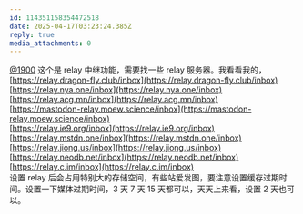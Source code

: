 ```yaml
---
id: 114351158354472518
date: 2025-04-17T03:23:24.385Z
reply: true
media_attachments: 0
---
```


[@1900](https://social.1900.live/@1900) 这个是 relay 中继功能，需要找一些 relay 服务器。我看看我的，  
[https://relay.dragon-fly.club/inbox](https://relay.dragon-fly.club/inbox)  
[https://relay.nya.one/inbox](https://relay.nya.one/inbox)  
[https://relay.acg.mn/inbox](https://relay.acg.mn/inbox)  
[https://mastodon-relay.moew.science/inbox](https://mastodon-relay.moew.science/inbox)  
[https://relay.ie9.org/inbox](https://relay.ie9.org/inbox)  
[https://relay.mstdn.one/inbox](https://relay.mstdn.one/inbox)  
[https://relay.jiong.us/inbox](https://relay.jiong.us/inbox)  
[https://relay.neodb.net/inbox](https://relay.neodb.net/inbox)  
[https://relay.c.im/inbox](https://relay.c.im/inbox)  
设置 relay 后会占用特别大的存储空间，有些站爱发图，要注意设置缓存过期时间。设置一下媒体过期时间，3 天 7 天 15 天都可以，天天上来看，设置 2 天也可以。


